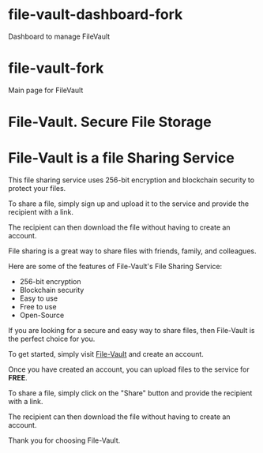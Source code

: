 # file-vault-dashboard-fork
Dashboard to manage FileVault
# file-vault-fork
Main page for FileVault

<!DOCTYPE html>
<html>
<head>
  <h1>File-Vault. Secure File Storage</h1>
</head>
<body>
  <h1>File-Vault is a file Sharing Service</h1>
  <p>This file sharing service uses 256-bit encryption and blockchain security to protect your files.</p>
  <p>To share a file, simply sign up and upload it to the service and provide the recipient with a link.</p>
  <p>The recipient can then download the file without having to create an account.</p>
  <p>File sharing is a great way to share files with friends, family, and colleagues.</p>
  <p>Here are some of the features of File-Vault's File Sharing Service:</p>
  <ul>
    <li>256-bit encryption</li>
    <li>Blockchain security</li>
    <li>Easy to use</li>
    <li>Free to use</li>
    <li>Open-Source</li>
  </ul>
  <p>If you are looking for a secure and easy way to share files, then File-Vault is the perfect choice for you.</p>
  <p>To get started, simply visit <a href="www.filevault.netlify.app">File-Vault</a> and create an account.</p>
  <p>Once you have created an account, you can upload files to the service for <b>FREE</b>.</p>
  <p>To share a file, simply click on the "Share" button and provide the recipient with a link.</p>
  <p>The recipient can then download the file without having to create an account.</p>
  <p>Thank you for choosing File-Vault.</p>
</body>
</html>

